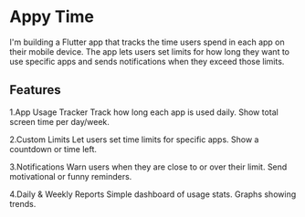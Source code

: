# Appy Time

I'm building a Flutter app that tracks the time users spend in each app on their mobile device. The
app lets users set limits for how long they want to use specific apps and sends notifications when
they exceed those limits.

## Features

1.App Usage Tracker
Track how long each app is used daily.
Show total screen time per day/week.

2.Custom Limits
Let users set time limits for specific apps.
Show a countdown or time left.

3.Notifications
Warn users when they are close to or over their limit.
Send motivational or funny reminders.

4.Daily & Weekly Reports
Simple dashboard of usage stats.
Graphs showing trends.
